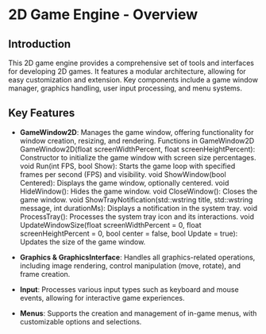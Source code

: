 # 2D Game Engine - Overview

## Introduction
This 2D game engine provides a comprehensive set of tools and interfaces for developing 2D games. It features a modular architecture, allowing for easy customization and extension. Key components include a game window manager, graphics handling, user input processing, and menu systems.

## Key Features
- **GameWindow2D**: Manages the game window, offering functionality for window creation, resizing, and rendering.
Functions in GameWindow2D
GameWindow2D(float screenWidthPercent, float screenHeightPercent): Constructor to initialize the game window with screen size percentages.
void Run(int FPS, bool Show): Starts the game loop with specified frames per second (FPS) and visibility.
void ShowWindow(bool Centered): Displays the game window, optionally centered.
void HideWindow(): Hides the game window.
void CloseWindow(): Closes the game window.
void ShowTrayNotification(std::wstring title, std::wstring message, int durationMs): Displays a notification in the system tray.
void ProcessTray(): Processes the system tray icon and its interactions.
void UpdateWindowSize(float screenWidthPercent = 0, float screenHeightPercent = 0, bool center = false, bool Update = true): Updates the size of the game window.

- **Graphics & GraphicsInterface**: Handles all graphics-related operations, including image rendering, control manipulation (move, rotate), and frame creation.
- **Input**: Processes various input types such as keyboard and mouse events, allowing for interactive game experiences.
- **Menus**: Supports the creation and management of in-game menus, with customizable options and selections.
